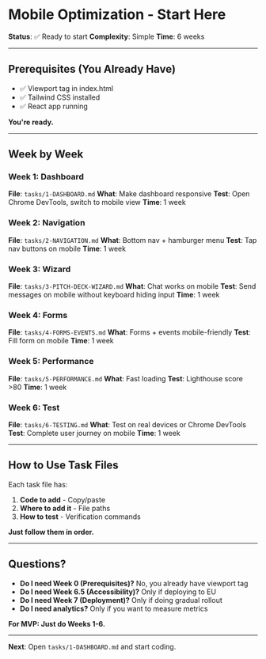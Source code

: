 # Mobile Optimization - Start Here

**Status**: ✅ Ready to start
**Complexity**: Simple
**Time**: 6 weeks

---

## Prerequisites (You Already Have)

- ✅ Viewport tag in index.html
- ✅ Tailwind CSS installed
- ✅ React app running

**You're ready.**

---

## Week by Week

### Week 1: Dashboard
**File**: `tasks/1-DASHBOARD.md`
**What**: Make dashboard responsive
**Test**: Open Chrome DevTools, switch to mobile view
**Time**: 1 week

### Week 2: Navigation  
**File**: `tasks/2-NAVIGATION.md`
**What**: Bottom nav + hamburger menu
**Test**: Tap nav buttons on mobile
**Time**: 1 week

### Week 3: Wizard
**File**: `tasks/3-PITCH-DECK-WIZARD.md`
**What**: Chat works on mobile
**Test**: Send messages on mobile without keyboard hiding input
**Time**: 1 week

### Week 4: Forms
**File**: `tasks/4-FORMS-EVENTS.md`
**What**: Forms + events mobile-friendly
**Test**: Fill form on mobile
**Time**: 1 week

### Week 5: Performance
**File**: `tasks/5-PERFORMANCE.md`
**What**: Fast loading
**Test**: Lighthouse score >80
**Time**: 1 week

### Week 6: Test
**File**: `tasks/6-TESTING.md`
**What**: Test on real devices or Chrome DevTools
**Test**: Complete user journey on mobile
**Time**: 1 week

---

## How to Use Task Files

Each task file has:
1. **Code to add** - Copy/paste
2. **Where to add it** - File paths
3. **How to test** - Verification commands

**Just follow them in order.**

---

## Questions?

- **Do I need Week 0 (Prerequisites)?** No, you already have viewport tag
- **Do I need Week 6.5 (Accessibility)?** Only if deploying to EU
- **Do I need Week 7 (Deployment)?** Only if doing gradual rollout
- **Do I need analytics?** Only if you want to measure metrics

**For MVP: Just do Weeks 1-6.**

---

**Next**: Open `tasks/1-DASHBOARD.md` and start coding.
